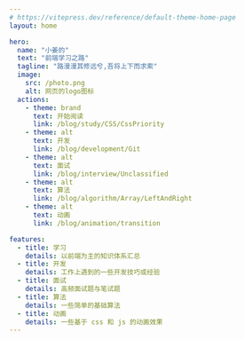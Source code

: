 ```yaml
---
# https://vitepress.dev/reference/default-theme-home-page
layout: home

hero:
  name: "小姜的"
  text: "前端学习之路"
  tagline: "路漫漫其修远兮,吾将上下而求索"
  image:
    src: /photo.png
    alt: 网页的logo图标
  actions:
    - theme: brand
      text: 开始阅读
      link: /blog/study/CSS/CssPriority
    - theme: alt
      text: 开发
      link: /blog/development/Git
    - theme: alt
      text: 面试
      link: /blog/interview/Unclassified
    - theme: alt
      text: 算法
      link: /blog/algorithm/Array/LeftAndRight
    - theme: alt
      text: 动画
      link: /blog/animation/transition

features:
  - title: 学习
    details: 以前端为主的知识体系汇总
  - title: 开发
    details: 工作上遇到的一些开发技巧或经验
  - title: 面试
    details: 高频面试题与笔试题
  - title: 算法
    details: 一些简单的基础算法
  - title: 动画
    details: 一些基于 css 和 js 的动画效果
---
```

